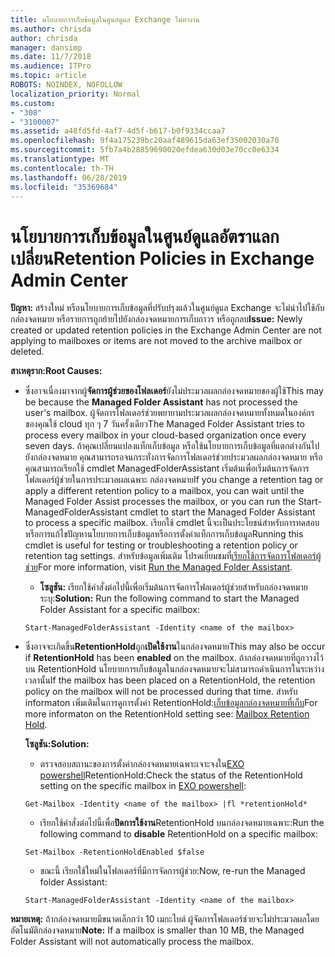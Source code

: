 ```yaml
---
title: นโยบายการเก็บข้อมูลในศูนย์ดูแล Exchange ไม่ทำงาน
ms.author: chrisda
author: chrisda
manager: dansimp
ms.date: 11/7/2018
ms.audience: ITPro
ms.topic: article
ROBOTS: NOINDEX, NOFOLLOW
localization_priority: Normal
ms.custom:
- "308"
- "3100007"
ms.assetid: a48fd5fd-4af7-4d5f-b617-b0f9334ccaa7
ms.openlocfilehash: 9f4a175239bc20aaf489615da63ef35002030a70
ms.sourcegitcommit: 5fb7a4b28859690020efdea630d03e70cc0e6334
ms.translationtype: MT
ms.contentlocale: th-TH
ms.lasthandoff: 06/28/2019
ms.locfileid: "35369684"
---
```

# <a name="retention-policies-in-exchange-admin-center"></a><span data-ttu-id="5201f-102">นโยบายการเก็บข้อมูลในศูนย์ดูแลอัตราแลกเปลี่ยน</span><span class="sxs-lookup"><span data-stu-id="5201f-102">Retention Policies in Exchange Admin Center</span></span>

 <span data-ttu-id="5201f-103">**ปัญหา:** สร้างใหม่ หรือนโยบายการเก็บข้อมูลที่ปรับปรุงแล้วในศูนย์ดูแล Exchange จะไม่นำไปใช้กับกล่องจดหมาย หรือรายการถูกย้ายไปยังกล่องจดหมายการเก็บถาวร หรือถูกลบ</span><span class="sxs-lookup"><span data-stu-id="5201f-103">**Issue:** Newly created or updated retention policies in the Exchange Admin Center are not applying to mailboxes or items are not moved to the archive mailbox or deleted.</span></span> 
  
 <span data-ttu-id="5201f-104">**สาเหตุราก:**</span><span class="sxs-lookup"><span data-stu-id="5201f-104">**Root Causes:**</span></span>
  
- <span data-ttu-id="5201f-105">ซึ่งอาจเนื่องมาจากผู้**จัดการผู้ช่วยของโฟลเดอร์**ยังไม่ประมวลผลกล่องจดหมายของผู้ใช้</span><span class="sxs-lookup"><span data-stu-id="5201f-105">This may be because the **Managed Folder Assistant** has not processed the user's mailbox.</span></span> <span data-ttu-id="5201f-106">ผู้จัดการโฟลเดอร์ช่วยพยายามประมวลผลกล่องจดหมายทั้งหมดในองค์กรของคุณใช้ cloud ทุก ๆ 7 วันครั้งเดียว</span><span class="sxs-lookup"><span data-stu-id="5201f-106">The Managed Folder Assistant tries to process every mailbox in your cloud-based organization once every seven days.</span></span> <span data-ttu-id="5201f-107">ถ้าคุณเปลี่ยนแปลงแท็กเก็บข้อมูล หรือใช้นโยบายการเก็บข้อมูลที่แตกต่างกันไปยังกล่องจดหมาย คุณสามารถรอจนกระทั่งการจัดการโฟลเดอร์ช่วยประมวลผลกล่องจดหมาย หรือคุณสามารถเรียกใช้ cmdlet ManagedFolderAssistant เริ่มต้นเพื่อเริ่มต้นการจัดการโฟลเดอร์ผู้ช่วยในการประมวลผลเฉพาะ กล่องจดหมาย</span><span class="sxs-lookup"><span data-stu-id="5201f-107">If you change a retention tag or apply a different retention policy to a mailbox, you can wait until the Managed Folder Assist processes the mailbox, or you can run the Start-ManagedFolderAssistant cmdlet to start the Managed Folder Assistant to process a specific mailbox.</span></span> <span data-ttu-id="5201f-108">เรียกใช้ cmdlet นี้จะเป็นประโยชน์สำหรับการทดสอบ หรือการแก้ไขปัญหานโยบายการเก็บข้อมูลหรือการตั้งค่าแท็กการเก็บข้อมูล</span><span class="sxs-lookup"><span data-stu-id="5201f-108">Running this cmdlet is useful for testing or troubleshooting a retention policy or retention tag settings.</span></span> <span data-ttu-id="5201f-109">สำหรับข้อมูลเพิ่มเติม โปรดเยี่ยมชมที่[เรียกใช้การจัดการโฟลเดอร์ผู้ช่วย](https://msdn.microsoft.com/library/gg271153%28v=exchsrvcs.149%29.aspx#managedfolderassist)</span><span class="sxs-lookup"><span data-stu-id="5201f-109">For more information, visit [Run the Managed Folder Assistant](https://msdn.microsoft.com/library/gg271153%28v=exchsrvcs.149%29.aspx#managedfolderassist).</span></span>
    
  - <span data-ttu-id="5201f-110">**โซลูชัน:** เรียกใช้คำสั่งต่อไปนี้เพื่อเริ่มต้นการจัดการโฟลเดอร์ผู้ช่วยสำหรับกล่องจดหมายระบุ:</span><span class="sxs-lookup"><span data-stu-id="5201f-110">**Solution:** Run the following command to start the Managed Folder Assistant for a specific mailbox:</span></span>
    
  ```
  Start-ManagedFolderAssistant -Identity <name of the mailbox>
  ```

- <span data-ttu-id="5201f-111">ซึ่งอาจจะเกิดขึ้น**RetentionHold**ถูก**เปิดใช้งาน**ในกล่องจดหมาย</span><span class="sxs-lookup"><span data-stu-id="5201f-111">This may also be occur if **RetentionHold** has been **enabled** on the mailbox.</span></span> <span data-ttu-id="5201f-112">ถ้ากล่องจดหมายที่ถูกวางไว้บน RetentionHold นโยบายการเก็บข้อมูลในกล่องจดหมายจะไม่สามารถดำเนินการในระหว่างเวลานั้น</span><span class="sxs-lookup"><span data-stu-id="5201f-112">If the mailbox has been placed on a RetentionHold, the retention policy on the mailbox will not be processed during that time.</span></span> <span data-ttu-id="5201f-113">สำหรับ informaton เพิ่มเติมในการดูการตั้งค่า RetentionHold:[เก็บข้อมูลกล่องจดหมายที่เก็บ](https://docs.microsoft.com/exchange/security-and-compliance/messaging-records-management/mailbox-retention-hold)</span><span class="sxs-lookup"><span data-stu-id="5201f-113">For more informaton on the RetentionHold setting see: [Mailbox Retention Hold](https://docs.microsoft.com/exchange/security-and-compliance/messaging-records-management/mailbox-retention-hold).</span></span>
    
    <span data-ttu-id="5201f-114">**โซลูชัน:**</span><span class="sxs-lookup"><span data-stu-id="5201f-114">**Solution:**</span></span>
    
  - <span data-ttu-id="5201f-115">ตรวจสอบสถานะของการตั้งค่ากล่องจดหมายเฉพาะเจาะจงใน[EXO powershell](https://docs.microsoft.com/powershell/exchange/exchange-online/connect-to-exchange-online-powershell/connect-to-exchange-online-powershell?view=exchange-ps)RetentionHold:</span><span class="sxs-lookup"><span data-stu-id="5201f-115">Check the status of the RetentionHold setting on the specific mailbox in [EXO powershell](https://docs.microsoft.com/powershell/exchange/exchange-online/connect-to-exchange-online-powershell/connect-to-exchange-online-powershell?view=exchange-ps):</span></span>
    
  ```
  Get-Mailbox -Identity <name of the mailbox> |fl *retentionHold*
  ```

  - <span data-ttu-id="5201f-116">เรียกใช้คำสั่งต่อไปนี้เพื่อ**ปิดการใช้งาน**RetentionHold บนกล่องจดหมายเฉพาะ:</span><span class="sxs-lookup"><span data-stu-id="5201f-116">Run the following command to **disable** RetentionHold on a specific mailbox:</span></span>
    
  ```
  Set-Mailbox -RetentionHoldEnabled $false
  ```

  - <span data-ttu-id="5201f-117">ขณะนี้ เรียกใช้ใหม่ในโฟลเดอร์ที่มีการจัดการผู้ช่วย:</span><span class="sxs-lookup"><span data-stu-id="5201f-117">Now, re-run the Managed folder Assistant:</span></span>
    
  ```
  Start-ManagedFolderAssistant -Identity <name of the mailbox>
  ```

 <span data-ttu-id="5201f-118">**หมายเหตุ:** ถ้ากล่องจดหมายมีขนาดเล็กกว่า 10 เมกะไบต์ ผู้จัดการโฟลเดอร์ช่วยจะไม่ประมวลผลโดยอัตโนมัติกล่องจดหมาย</span><span class="sxs-lookup"><span data-stu-id="5201f-118">**Note:** If a mailbox is smaller than 10 MB, the Managed Folder Assistant will not automatically process the mailbox.</span></span>
  